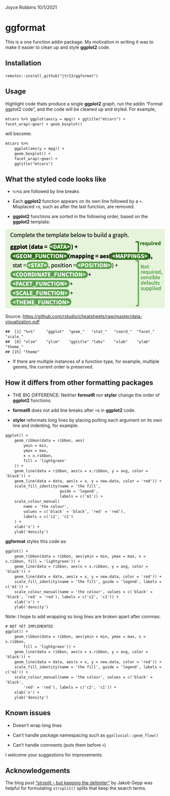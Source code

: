 Joyce Robbins
10/1/2021

# ggformat

This is a one function addin package. My motivation in writing it was to
make it easier to clean up and style **ggplot2** code.

## Installation

`remotes::install_github("jtr13/ggformat")`

## Usage

Highlight code thats produce a single **ggplot2** graph, run the addin
“Format ggplot2 code”, and the code will be cleaned up and styled. For
example,

    mtcars %>% ggplot(aes(y = mpg)) + ggtitle("mtcars") + facet_wrap(~gear) + geom_boxplot()

will become:

    mtcars %>%
        ggplot(aes(y = mpg)) +
        geom_boxplot() +
        facet_wrap(~gear) +
        ggtitle("mtcars")

## What the styled code looks like

-   `%>%`s are followed by line breaks

-   Each **ggplot2** function appears on its own line followed by a `+`.
    Misplaced `+`s, such as after the last function, are removed.

-   **ggplot2** functions are sorted in the following order, based on
    the **ggplot2** template:

![](ggplot2template.png)

Source:
<https://github.com/rstudio/cheatsheets/raw/master/data-visualization.pdf>

    ##  [1] "%>%"     "ggplot"  "geom_"   "stat_"   "coord_"  "facet_"  "scale_" 
    ##  [8] "xlim"    "ylim"    "ggtitle" "labs"    "xlab"    "ylab"    "theme_" 
    ## [15] "theme"

-   If there are multiple instances of a function type, for example,
    multiple geoms, the current order is preserved.

## How it differs from other formatting packages

-   THE BIG DIFFERENCE: Neither **formatR** nor **styler** change the
    order of **ggplot2** functions.

-   **formatR** does not add line breaks after `+`s in **ggplot2** code.

-   **styler** reformats long lines by placing putting each argument on
    its own line and indenting, for example:

<!-- -->

    ggplot() +
        geom_ribbon(data = ribbon, aes(
            ymin = min,
            ymax = max,
            x = x.ribbon,
            fill = 'lightgreen'
        )) +
        geom_line(data = ribbon, aes(x = x.ribbon, y = avg, color = 'black')) +
        geom_line(data = data, aes(x = x, y = new.data, color = 'red')) +
        scale_fill_identity(name = 'the fill',
                            guide = 'legend',
                            labels = c('m1')) +
        scale_colour_manual(
            name = 'the colour',
            values = c('black' = 'black', 'red' = 'red'),
            labels = c('c2', 'c1')
        ) +
        xlab('x') +
        ylab('density')

**ggformat** styles this code as:

    ggplot() +
        geom_ribbon(data = ribbon, aes(ymin = min, ymax = max, x = x.ribbon, fill = 'lightgreen')) +
        geom_line(data = ribbon, aes(x = x.ribbon, y = avg, color = 'black')) +
        geom_line(data = data, aes(x = x, y = new.data, color = 'red')) +
        scale_fill_identity(name = 'the fill', guide = 'legend', labels = c('m1')) +
        scale_colour_manual(name = 'the colour', values = c('black' = 'black', 'red' = 'red'), labels = c('c2', 'c1')) +
        xlab('x') +
        ylab('density')

Note: I hope to add wrapping so long lines are broken apart after
commas:

    # NOT YET IMPLEMENTED
    ggplot() +
        geom_ribbon(data = ribbon, aes(ymin = min, ymax = max, x = x.ribbon,
            fill = 'lightgreen')) +
        geom_line(data = ribbon, aes(x = x.ribbon, y = avg, color = 'black')) +
        geom_line(data = data, aes(x = x, y = new.data, color = 'red')) +
        scale_fill_identity(name = 'the fill', guide = 'legend', labels = c('m1')) +
        scale_colour_manual(name = 'the colour', values = c('black' = 'black',
            'red' = 'red'), labels = c('c2', 'c1')) +
        xlab('x') +
        ylab('density')

## Known issues

-   Doesn’t wrap long lines

-   Can’t handle package namespacing such as `ggalluvial::geom_flow()`

-   Can’t handle comments (puts them before `+`)

I welcome your suggestions for improvements.

## Acknowledgements

The blog post [“strsplit – but keeping the
delimiter”](https://www.statworx.com/de/blog/strsplit-but-keeping-the-delimiter/)
by Jakob Gepp was helpful for formulating `strsplit()` splits that keep
the search terms.
